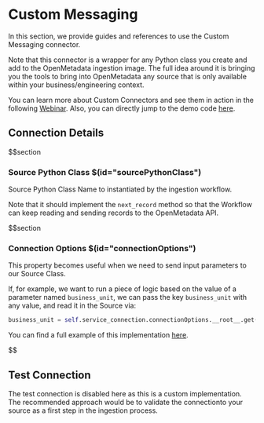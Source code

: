 # Custom Messaging

In this section, we provide guides and references to use the Custom Messaging connector.

Note that this connector is a wrapper for any Python class you create and add to the OpenMetadata ingestion image. The
full idea around it is bringing you the tools to bring into OpenMetadata any source that is only available within
your business/engineering context.

You can learn more about Custom Connectors and see them in action in the following [Webinar](https://www.youtube.com/watch?v=fDUj30Ub9VE&ab_channel=OpenMetadata).
Also, you can directly jump to the demo code [here](https://github.com/open-metadata/openmetadata-demo/tree/main/custom-connector).

## Connection Details

$$section
### Source Python Class $(id="sourcePythonClass")

Source Python Class Name to instantiated by the ingestion workflow.

Note that it should implement the `next_record` method so that the Workflow can keep reading and sending records
to the OpenMetadata API.

$$section
### Connection Options $(id="connectionOptions")

This property becomes useful when we need to send input parameters to our Source Class.

If, for example, we want to run a piece of logic based on the value of a parameter named `business_unit`, we can
pass the key `business_unit` with any value, and read it in the Source via:

```python
business_unit = self.service_connection.connectionOptions.__root__.get("business_unit")
```

You can find a full example of this implementation [here](https://github.com/open-metadata/openmetadata-demo/blob/main/custom-connector/connector/my_csv_connector.py#L91).

$$

## Test Connection

The test connection is disabled here as this is a custom implementation. The recommended approach would be to validate the connectionto your source as a first step in the ingestion process.
